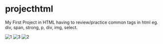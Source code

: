 # projecthtml
My First Project in HTML having to review/practice common tags in html eg. div, span, strong, p, div, img, select.

![1](https://user-images.githubusercontent.com/22969191/55667804-d21c0800-5893-11e9-921f-8f7f760f1aaa.jpg)
![3](https://user-images.githubusercontent.com/22969191/55667808-d8aa7f80-5893-11e9-8ded-f577b988f3c1.jpg)
![2](https://user-images.githubusercontent.com/22969191/55667811-db0cd980-5893-11e9-815f-d2244a4d6a8f.jpg)

